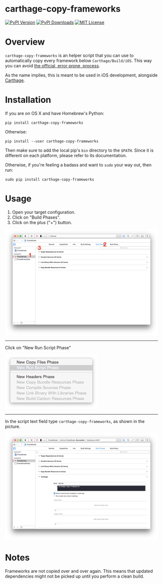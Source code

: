 carthage-copy-frameworks
========================

[![PyPI Version](https://img.shields.io/pypi/v/carthage-copy-frameworks.svg)](https://pypi.python.org/pypi/carthage-copy-frameworks)
[![PyPI Downloads](https://img.shields.io/pypi/dm/carthage-copy-frameworks.svg)](https://pypi.python.org/pypi/carthage-copy-frameworks)
[![MIT License](https://img.shields.io/badge/license-mit-blue.svg)](http://choosealicense.com/licenses/mit/)


# Overview

`carthage-copy-frameworks` is an helper script that you can use to automatically copy every
framework below `Carthage/Build/iOS`. This way you can avoid [the official, error prone,
process](https://github.com/Carthage/Carthage#if-youre-building-for-ios).

As the name implies, this is meant to be used in iOS development, alongside
[Carthage](https://github.com/Carthage/Carthage).


# Installation

If you are on OS X and have Homebrew's Python:

    pip install carthage-copy-frameworks

Otherwise:

    pip install --user carthage-copy-frameworks

Then make sure to add the local pip's `bin` directory to the `$PATH`. Since it is different on each
platform, please refer to its documentation.

Otherwise, if you're feeling a badass and want to `sudo` your way out, then run:

    sudo pip install carthage-copy-frameworks


# Usage

1. Open your target configuration.
2. Click on "Build Phases".
3. Click on the plus ("+") button.

![Step 1](images/step1.png)

-----

Click on "New Run Script Phase"

![Step 2](images/step2.png)

-----

In the script text field type `carthage-copy-frameworks`, as shown in the picture.

![Step 3](images/step3.png)


# Notes

Frameworks are not copied over and over again. This means that updated dependencies might not be
picked up until you perform a clean build.
